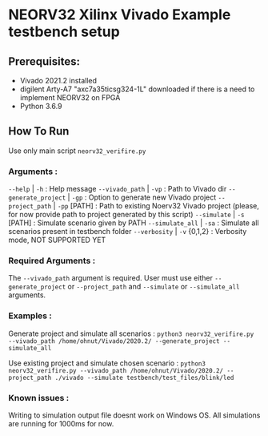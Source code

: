 # NEORV32 Xilinx Vivado Example testbench setup
## Prerequisites:

- Vivado 2021.2 installed
- digilent Arty-A7 "axc7a35ticsg324-1L" downloaded if there is a need to implement NEORV32 on FPGA
- Python 3.6.9 

## How To Run

Use only main script `neorv32_verifire.py`

### Arguments :
`--help` 			 | `-h`         : Help message
`--vivado_path`      | `-vp`		: Path to Vivado dir
`--generate_project` | `-gp` 		: Option to generate new Vivado project 
`--project_path` 	 | `-pp` [PATH] : Path to existing Noerv32 Vivado project (please, for now provide path to project generated by this script)
`--simulate` 		 | `-s`  [PATH]	: Simulate scenario given by PATH
`--simulate_all` 	 | `-sa` 		: Simulate all scenarios present in testbench folder
`--verbosity` 		 | `-v` {0,1,2} : Verbosity mode, NOT SUPPORTED YET

### Required Arguments :
The `--vivado_path` argument is required.
User must use either `--generate_project`  or `--project_path` and `--simulate`  or `--simulate_all` arguments.

### Examples :
Generate project and simulate all scenarios :
`python3 neorv32_verifire.py --vivado_path /home/ohnut/Vivado/2020.2/ --generate_project --simulate_all`

Use existing project and simulate chosen scenario :
`python3 neorv32_verifire.py --vivado_path /home/ohnut/Vivado/2020.2/ --project_path ./vivado --simulate testbench/test_files/blink/led`


### Known issues :
Writing to simulation output file doesnt work on Windows OS.
All simulations are running for 1000ms for now.

